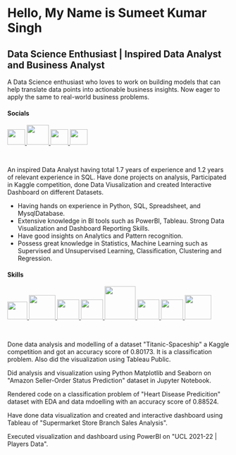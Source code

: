 # Hello, My Name is Sumeet Kumar Singh

## Data Science Enthusiast | Inspired Data Analyst and Business Analyst

A Data Science enthusiast who loves to work on building models that can help translate data points into actionable business insights. Now eager to apply the same to real-world business problems.

#### Socials

<!-- Linkedin -->
<a href="https://www.linkedin.com/in/sumeet024/">
   <img src="https://user-images.githubusercontent.com/41811254/185939044-bc02bcd2-cf42-4e36-be5c-d8dc23e7dc5e.png" width=40 height=35>
</a>

<!-- Github -->
<a href="https://github.com/sumeet860">
   <img src="https://external-content.duckduckgo.com/iu/?u=https%3A%2F%2Ftse1.mm.bing.net%2Fth%3Fid%3DOIP.ckeUFk-yid0vfWnd56w7wAHaHa%26pid%3DApi&f=1" width=50 height=45>
</a>

<!-- Tableau -->
<a href="https://public.tableau.com/app/profile/sumeet.kumar4896#!/">
   <img src="https://external-content.duckduckgo.com/iu/?u=https%3A%2F%2Ftse1.mm.bing.net%2Fth%3Fid%3DOIP.WjvU4eqVTFWV2t_jitt1iAAAAA%26pid%3DApi&f=1" width=40 height=35>
</a>

<!-- Kaggle -->
<a href="https://www.kaggle.com/ksumeet">
   <img src="https://external-content.duckduckgo.com/iu/?u=https%3A%2F%2Ftse3.mm.bing.net%2Fth%3Fid%3DOIP.sHpIasBe6KTXUvWOLw08CQHaHa%26pid%3DApi&f=1" width=40 height=35>
</a>

&nbsp;

An inspired Data Analyst having total 1.7 years of experience and 1.2 years of relevant experience in SQL. Have done projects on analysis, Participated in Kaggle competition, done Data Viusalization and created Interactive Dashboard on different Datasets.

* Having hands on experience in Python, SQL, Spreadsheet, and MysqlDatabase.
* Extensive knowledge in BI tools such as PowerBI, Tableau. Strong Data Visualization and Dashboard Reporting Skills.
* Have good insights on Analytics and Pattern recognition.
* Possess great knowledge in Statistics, Machine Learning such as Supervised and Unsupervised Learning, Classification, Clustering and Regression.

#### Skills

<!-- Python -->
<a href="https://www.python.org/">
   <img src="https://external-content.duckduckgo.com/iu/?u=https%3A%2F%2Ftse2.mm.bing.net%2Fth%3Fid%3DOIP.yRBWgEVRQnLldGgIYJodBwHaHa%26pid%3DApi&f=1" width=45 height=40>
</a>

<!-- Mysql -->
<a href="https://www.mysql.com/">
   <img src="https://external-content.duckduckgo.com/iu/?u=https%3A%2F%2Ftse4.mm.bing.net%2Fth%3Fid%3DOIP.JVt34lGxmm0GAGNNL_mwBgHaHa%26pid%3DApi&f=1" width=60 height=55>
</a>

<!-- PowerBI -->
<a href="https://powerbi.microsoft.com/en-us/">
   <img src="https://external-content.duckduckgo.com/iu/?u=https%3A%2F%2Ftse2.mm.bing.net%2Fth%3Fid%3DOIP.Ubdf55d2nduG09owbJmS-wHaHV%26pid%3DApi&f=1" width=50 height=45>
</a>

<!-- Tableau -->
<a href="https://public.tableau.com/app/profile/sumeet.kumar4896#!/">
   <img src="https://external-content.duckduckgo.com/iu/?u=https%3A%2F%2Ftse1.mm.bing.net%2Fth%3Fid%3DOIP.WjvU4eqVTFWV2t_jitt1iAAAAA%26pid%3DApi&f=1" width=50 height=45>
</a>

<!-- Numpy -->
<a href="https://numpy.org/">
   <img src="https://external-content.duckduckgo.com/iu/?u=https%3A%2F%2Ftse3.mm.bing.net%2Fth%3Fid%3DOIP.7eqoHoO1aSWZI9McvkA4_gHaHa%26pid%3DApi&f=1" width=70 height=75>
</a>

<!-- Pandas -->
<a href="https://pandas.pydata.org/">
   <img src="https://external-content.duckduckgo.com/iu/?u=https%3A%2F%2Ftse2.mm.bing.net%2Fth%3Fid%3DOIP.GjM63TM6iJHQjI3nQeDNFgAAAA%26pid%3DApi&f=1" width=50 height=45>
</a>

<!-- Matplotlib -->
<a href="https://matplotlib.org/">
   <img src="https://external-content.duckduckgo.com/iu/?u=https%3A%2F%2Ftse2.mm.bing.net%2Fth%3Fid%3DOIP.7m8URyilTV3ZOUBDrMQD4wHaHa%26pid%3DApi&f=1" width=50 height=45>
</a>

<!-- Seaborn -->
<a href="https://seaborn.pydata.org/">
   <img src="https://external-content.duckduckgo.com/iu/?u=https%3A%2F%2Ftse2.mm.bing.net%2Fth%3Fid%3DOIP.unEtYTdTqVeDOiHlCIyvrwAAAA%26pid%3DApi&f=1" width=60 height=55>
</a>

&nbsp;

Done data analysis and modelling of a dataset "Titanic-Spaceship" a Kaggle competition and got an accuracy score of 0.80173. It is a classification problem. Also did the visualization using Tableau Public.

Did analysis and visualization using Python Matplotlib and Seaborn on "Amazon Seller-Order Status Prediction" dataset in Jupyter Notebook.

Rendered code on a classification problem of "Heart Disease Predicition" dataset with EDA and data mdoelling with an accuracy score of 0.88524.

Have done data visualization and created and interactive dashboard using Tableau of "Supermarket Store Branch Sales Analysis".

Executed visualization and dashboard using PowerBI on "UCL 2021-22 | Players Data".
